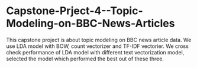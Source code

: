 # Capstone-Prject-4--Topic-Modeling-on-BBC-News-Articles
This capstone project is about topic modeling on BBC news article data. We use LDA model with BOW, count vectorizer and TF-IDF vectorier.
We cross check performance of LDA model with different text vectorization model, selected the model which performed the best out of these three.
